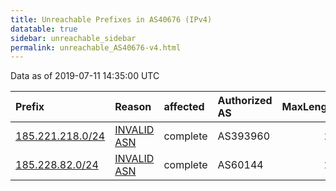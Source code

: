 ```yaml
---
title: Unreachable Prefixes in AS40676 (IPv4)
datatable: true
sidebar: unreachable_sidebar
permalink: unreachable_AS40676-v4.html
---
```


Data as of 2019-07-11 14:35:00 UTC


<div class="datatable-begin"></div>

| Prefix                                                     | Reason                                                                                                  | affected   | Authorized AS   |   MaxLength | Anchor                                         |   unreachable /24s |
|:-----------------------------------------------------------|:--------------------------------------------------------------------------------------------------------|:-----------|:----------------|------------:|:-----------------------------------------------|-------------------:|
| [185.221.218.0/24](https://stat.ripe.net/185.221.218.0/24) | [INVALID ASN](https://rpki-validator.ripe.net/announcement-preview?asn=AS40676&prefix=185.221.218.0/24) | complete   | AS393960        |          24 | [RIPE](unreachable_RIPE_NCC_RPKI_Root-v4.html) |                  1 |
| [185.228.82.0/24](https://stat.ripe.net/185.228.82.0/24)   | [INVALID ASN](https://rpki-validator.ripe.net/announcement-preview?asn=AS40676&prefix=185.228.82.0/24)  | complete   | AS60144         |          24 | [RIPE](unreachable_RIPE_NCC_RPKI_Root-v4.html) |                  1 |

<div class="datatable-end"></div>
